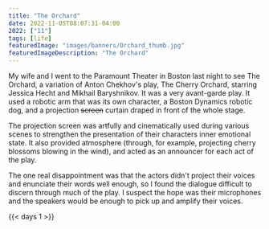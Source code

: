 ```yaml
---
title: "The Orchard"
date: 2022-11-05T08:07:31-04:00
2022: ["11"]
tags: [life]
featuredImage: "images/banners/Orchard_thumb.jpg"
featuredImageDescription: "The Orchard"
---
```

My wife and I went to the Paramount Theater in Boston last night to see The Orchard, a variation of Anton Chekhov's play, The Cherry Orchard, starring Jessica Hecht and Mikhail Baryshnikov. It was a very avant-garde play. It used a robotic arm that was its own character, a Boston Dynamics robotic dog, and a projection ~~screen~~ curtain draped in front of the whole stage.
<!--more-->

The projection screen was artfully and cinematically used during various scenes to strengthen the presentation of their characters inner emotional state. It also provided atmosphere (through, for example, projecting cherry blossoms blowing in the wind), and acted as an announcer for each act of the play.

The one real disappointment was that the actors didn't project their voices and enunciate their words well enough, so I found the dialogue difficult to discern through much of the play. I suspect the hope was their microphones and the speakers would be enough to pick up and amplify their voices.

{{< days 1 >}}
